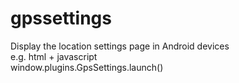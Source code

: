 gpssettings
===========
Display the location settings page in Android devices <br/>
e.g. html + javascript<br/>
window.plugins.GpsSettings.launch()
